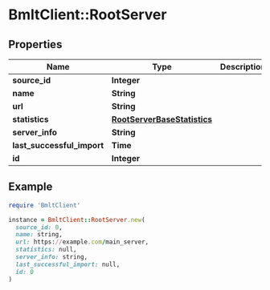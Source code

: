 # BmltClient::RootServer

## Properties

| Name | Type | Description | Notes |
| ---- | ---- | ----------- | ----- |
| **source_id** | **Integer** |  |  |
| **name** | **String** |  |  |
| **url** | **String** |  |  |
| **statistics** | [**RootServerBaseStatistics**](RootServerBaseStatistics.md) |  | [optional] |
| **server_info** | **String** |  | [optional] |
| **last_successful_import** | **Time** |  |  |
| **id** | **Integer** |  |  |

## Example

```ruby
require 'BmltClient'

instance = BmltClient::RootServer.new(
  source_id: 0,
  name: string,
  url: https://example.com/main_server,
  statistics: null,
  server_info: string,
  last_successful_import: null,
  id: 0
)
```

